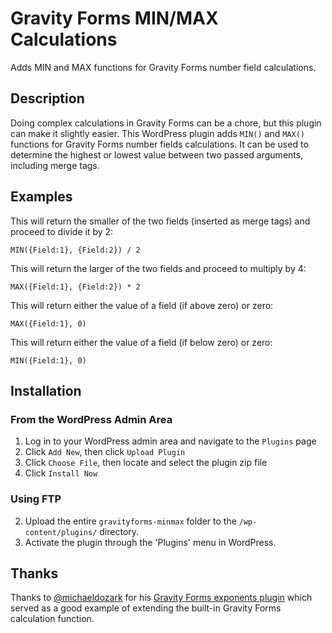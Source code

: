 # Gravity Forms MIN/MAX Calculations

Adds MIN and MAX functions for Gravity Forms number field calculations.


## Description

Doing complex calculations in Gravity Forms can be a chore, but this plugin can make it slightly easier. This WordPress plugin adds `MIN()` and `MAX()` functions for Gravity Forms number fields calculations. It can be used to determine the highest or lowest value between two passed arguments, including merge tags.

## Examples

This will return the smaller of the two fields (inserted as merge tags) and proceed to divide it by 2:

`MIN({Field:1}, {Field:2}) / 2` 

This will return the larger of the two fields and proceed to multiply by 4:

`MAX({Field:1}, {Field:2}) * 2`

This will return either the value of a field (if above zero) or zero:

`MAX({Field:1}, 0)`

This will return either the value of a field (if below zero) or zero:

`MIN({Field:1}, 0)`

## Installation

### From the WordPress Admin Area

1. Log in to your WordPress admin area and navigate to the `Plugins` page
1. Click `Add New`, then click `Upload Plugin`
1. Click `Choose File`, then locate and select the plugin zip file
1. Click `Install Now`

### Using FTP

2. Upload the entire `gravityforms-minmax` folder to the `/wp-content/plugins/` directory.
2. Activate the plugin through the 'Plugins' menu in WordPress.

## Thanks

Thanks to [@michaeldozark](http://github.com/michaeldozark) for his [Gravity Forms exponents plugin](http://github.com/michaeldozark/gravityforms-exponents) which served as a good example of extending the built-in Gravity Forms calculation function.